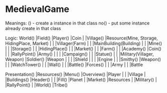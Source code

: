 # MedievalGame

Meanings:
() - create a instance in that class
no() - put some instance already create in that class

Logic:
World()     |Field()
            |Player()	|Coin
		    |           |Village()  |Resource(Mine, Storage, HidingPlace, Market)
            |           |           |Villager(Farm)
		    |		    |		    |MainBuilding(Building)
            |           |           |Mine()
            |           |		    |Storage()
            |           |           |HidingPlace()
            |           |           |Market()
		    |           |           |Farm()
		    |           |           |Academy()    |Coin()
		    |		    |		    |RallyPoint()   |Army()
		    |           |           |               |Campaign()
		    |           |           |Statue()
		    |		    |		    |Military(Villager, Weapon) |Soldier()    |Weapon
		    |		    |		    |		    			    |Shield
		    |		    |		    |		    			    |Engine
		    |		    |		    |Smithy()     |Weapon()
		    |           |           |WatchTower()
		    |           |           |Wall()
		    |		    |		    |Battle()   |Forces()
            |           |           |Army
		    |		    |
            |Battle

Presentation()  |Resources()
			    |Menu() |Overview() |Player
				|		|           |Village
			    |		|Buildings()    |Header()
			    |		|			    |Fill()     |Planet
			    |		|Market()     |Resources
			    |		|Military()
			    |		|RallyPoint()
			    |		|World()
			            |Tribe()
